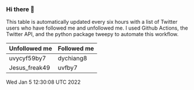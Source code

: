 ### Hi there 👋

This table is automatically updated every six hours with a list of Twitter users who have followed me and unfollowed me. I used Github Actions, the Twitter API, and the python package tweepy to automate this workflow.

| Unfollowed me |  Followed me |
| --- | --- |
|uvycyf59by7|dychiang8|
|Jesus_freak49|uvfby7|
Wed Jan  5 12:30:08 UTC 2022
